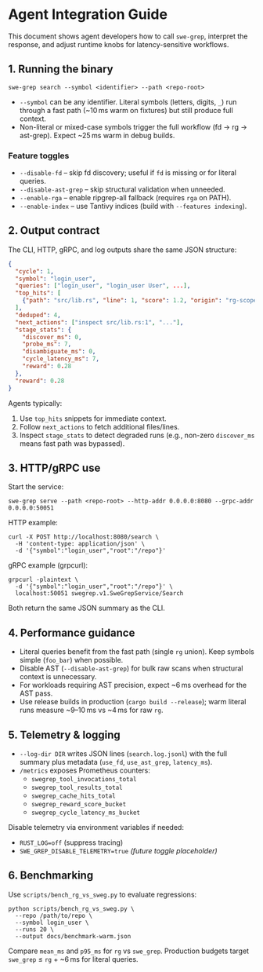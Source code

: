 # Agent Integration Guide

This document shows agent developers how to call `swe-grep`, interpret the
response, and adjust runtime knobs for latency-sensitive workflows.

## 1. Running the binary

```
swe-grep search --symbol <identifier> --path <repo-root>
```

- `--symbol` can be any identifier. Literal symbols (letters, digits, `_`) run
  through a fast path (~10 ms warm on fixtures) but still produce full context.
- Non-literal or mixed-case symbols trigger the full workflow (fd → rg →
  ast-grep). Expect ~25 ms warm in debug builds.

### Feature toggles

- `--disable-fd` – skip fd discovery; useful if `fd` is missing or for literal queries.
- `--disable-ast-grep` – skip structural validation when unneeded.
- `--enable-rga` – enable ripgrep-all fallback (requires `rga` on PATH).
- `--enable-index` – use Tantivy indices (build with `--features indexing`).

## 2. Output contract

The CLI, HTTP, gRPC, and log outputs share the same JSON structure:

```json
{
  "cycle": 1,
  "symbol": "login_user",
  "queries": ["login_user", "login_user User", ...],
  "top_hits": [
    {"path": "src/lib.rs", "line": 1, "score": 1.2, "origin": "rg-scoped", "snippet": "..."}
  ],
  "deduped": 4,
  "next_actions": ["inspect src/lib.rs:1", "..."],
  "stage_stats": {
    "discover_ms": 0,
    "probe_ms": 7,
    "disambiguate_ms": 0,
    "cycle_latency_ms": 7,
    "reward": 0.28
  },
  "reward": 0.28
}
```

Agents typically:

1. Use `top_hits` snippets for immediate context.
2. Follow `next_actions` to fetch additional files/lines.
3. Inspect `stage_stats` to detect degraded runs (e.g., non-zero `discover_ms`
   means fast path was bypassed).

## 3. HTTP/gRPC use

Start the service:

```
swe-grep serve --path <repo-root> --http-addr 0.0.0.0:8080 --grpc-addr 0.0.0.0:50051
```

HTTP example:

```
curl -X POST http://localhost:8080/search \
  -H 'content-type: application/json' \
  -d '{"symbol":"login_user","root":"/repo"}'
```

gRPC example (grpcurl):

```
grpcurl -plaintext \
  -d '{"symbol":"login_user","root":"/repo"}' \
  localhost:50051 swegrep.v1.SweGrepService/Search
```

Both return the same JSON summary as the CLI.

## 4. Performance guidance

- Literal queries benefit from the fast path (single `rg` union). Keep symbols
  simple (`foo_bar`) when possible.
- Disable AST (`--disable-ast-grep`) for bulk raw scans when structural context
  is unnecessary.
- For workloads requiring AST precision, expect ~6 ms overhead for the AST pass.
- Use release builds in production (`cargo build --release`); warm literal runs
  measure ~9–10 ms vs ~4 ms for raw `rg`.

## 5. Telemetry & logging

- `--log-dir DIR` writes JSON lines (`search.log.jsonl`) with the full summary
  plus metadata (`use_fd`, `use_ast_grep`, `latency_ms`).
- `/metrics` exposes Prometheus counters:
  - `swegrep_tool_invocations_total`
  - `swegrep_tool_results_total`
  - `swegrep_cache_hits_total`
  - `swegrep_reward_score_bucket`
  - `swegrep_cycle_latency_ms_bucket`

Disable telemetry via environment variables if needed:
- `RUST_LOG=off` (suppress tracing)
- `SWE_GREP_DISABLE_TELEMETRY=true` *(future toggle placeholder)*

## 6. Benchmarking

Use `scripts/bench_rg_vs_sweg.py` to evaluate regressions:

```
python scripts/bench_rg_vs_sweg.py \
  --repo /path/to/repo \
  --symbol login_user \
  --runs 20 \
  --output docs/benchmark-warm.json
```

Compare `mean_ms` and `p95_ms` for `rg` vs `swe_grep`. Production budgets target
`swe_grep` ≤ `rg` + ~6 ms for literal queries.
